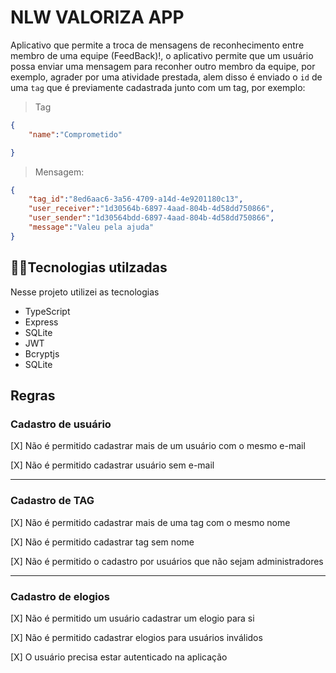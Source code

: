 # NLW VALORIZA APP

Aplicativo que permite a troca de mensagens de reconhecimento entre membro de uma equipe (FeedBack)!, o aplicativo permite que um usuário possa enviar uma mensagem para reconher outro membro da equipe, por exemplo, agrader por uma atividade prestada, alem disso é enviado o ``id`` de uma ``tag`` que é previamente cadastrada junto com um tag, por exemplo:
> Tag
```json
{
	"name":"Comprometido"

}
```

> Mensagem:
```json
{
	"tag_id":"8ed6aac6-3a56-4709-a14d-4e9201180c13",
    "user_receiver":"1d30564b-6897-4aad-804b-4d58dd750866",
    "user_sender":"1d30564bdd-6897-4aad-804b-4d58dd750866",
    "message":"Valeu pela ajuda"
}

```


## 👨‍💻Tecnologias utilzadas

Nesse projeto utilizei as tecnologias 
- TypeScript
- Express
- SQLite
- JWT
- Bcryptjs
- SQLite




## Regras

### Cadastro de usuário

[X] Não é permitido cadastrar mais de um usuário com o mesmo e-mail

[X] Não é permitido cadastrar usuário sem e-mail

---

### Cadastro de TAG

[X] Não é permitido cadastrar mais de uma tag com o mesmo nome

[X] Não é permitido cadastrar tag sem nome

[X] Não é permitido o cadastro por usuários que não sejam administradores

---

### Cadastro de elogios

[X] Não é permitido um usuário cadastrar um elogio para si

[X] Não é permitido cadastrar elogios para usuários inválidos

[X] O usuário precisa estar autenticado na aplicação